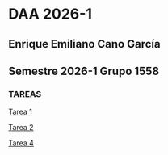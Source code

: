 # DAA 2026-1
## Enrique Emiliano Cano García
## Semestre 2026-1 Grupo 1558
### TAREAS
[Tarea 1](https://github.com/kno4/DAA2026-1/tree/main/Tareas/Tarea_1)

[Tarea 2](https://github.com/kno4/DAA2026-1/tree/main/Tareas/Tarea_2)

[Tarea 4](https://github.com/kno4/DAA2026-1/tree/main/Tareas/Tarea_4)

